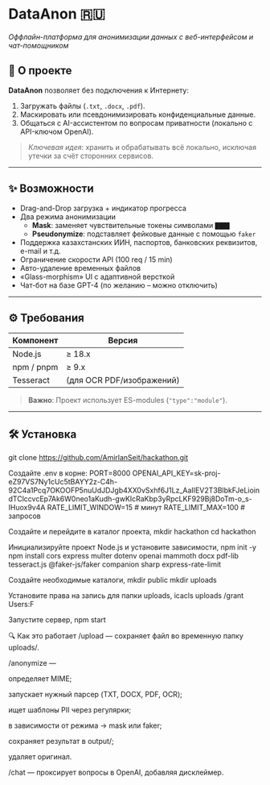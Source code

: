 # DataAnon 🇷🇺  
*Оффлайн-платформа для анонимизации данных с веб-интерфейсом и чат-помощником*

## 🚀 О проекте  
**DataAnon** позволяет без подключения к Интернету:  

1. Загружать файлы (`.txt`, `.docx`, `.pdf`).  
2. Маскировать или псевдонимизировать конфиденциальные данные.  
3. Общаться с AI-ассистентом по вопросам приватности (локально с API-ключом OpenAI).  

> *Ключевая идея*: хранить и обрабатывать всё локально, исключая утечки за счёт сторонних сервисов.

---

## ✨ Возможности
- Drag-and-Drop загрузка + индикатор прогресса  
- Два режима анонимизации  
  - **Mask**: заменяет чувствительные токены символами `████`  
  - **Pseudonymize**: подставляет фейковые данные с помощью `faker`  
- Поддержка казахстанских ИИН, паспортов, банковских реквизитов, e-mail и т.д.  
- Ограничение скорости API (100 req / 15 min)  
- Авто-удаление временных файлов  
- «Glass-morphism» UI с адаптивной версткой  
- Чат-бот на базе GPT-4 (по желанию – можно отключить)

---

## ⚙️ Требования
| Компонент | Версия |
|-----------|--------|
| Node.js   | ≥ 18.x |
| npm / pnpm| ≥ 9.x  |
| Tesseract | (для OCR PDF/изображений) |

> **Важно**: Проект использует ES-modules (`"type":"module"`).

---

## 🛠️ Установка

git clone https://github.com/AmirlanSeit/hackathon.git

Создайте .env в корне:
PORT=8000
OPENAI_API_KEY=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
RATE_LIMIT_WINDOW=15    # минут
RATE_LIMIT_MAX=100      # запросов

Создайте и перейдите в каталог проекта,
mkdir hackathon
cd hackathon

Инициализируйте проект Node.js и установите зависимости,
npm init -y
npm install cors express multer dotenv openai mammoth docx pdf-lib tesseract.js @faker-js/faker companion sharp express-rate-limit

Создайте необходимые каталоги,
mkdir public
mkdir uploads

Установите права на запись для папки uploads,
icacls uploads /grant Users:F

Запустите сервер,
npm start

🔍 Как это работает
/upload — сохраняет файл во временную папку uploads/.

/anonymize —

определяет MIME;

запускает нужный парсер (TXT, DOCX, PDF, OCR);

ищет шаблоны PII через регулярки;

в зависимости от режима → mask или faker;

сохраняет результат в output/;

удаляет оригинал.

/chat — проксирует вопросы в OpenAI, добавляя дисклеймер.
